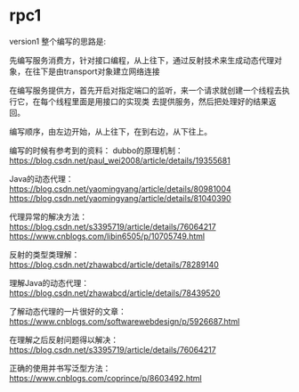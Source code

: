 # rpc1
version1
整个编写的思路是:

先编写服务消费方，针对接口编程，从上往下，通过反射技术来生成动态代理对象，在往下是由transport对象建立网络连接

在编写服务提供方，首先开启对指定端口的监听，来一个请求就创建一个线程去执行它，在每个线程里面是用接口的实现类
去提供服务，然后把处理好的结果返回。

编写顺序，由左边开始，从上往下，在到右边，从下往上。

编写的时候有参考到的资料：
dubbo的原理机制：
https://blog.csdn.net/paul_wei2008/article/details/19355681

Java的动态代理：
https://blog.csdn.net/yaomingyang/article/details/80981004
https://blog.csdn.net/yaomingyang/article/details/81040390

代理异常的解决方法：
https://blog.csdn.net/s3395719/article/details/76064217
https://www.cnblogs.com/libin6505/p/10705749.html

反射的类型类理解：
https://blog.csdn.net/zhawabcd/article/details/78289140

理解Java的动态代理：
https://blog.csdn.net/zhawabcd/article/details/78439520

了解动态代理的一片很好的文章：
https://www.cnblogs.com/softwarewebdesign/p/5926687.html

在理解之后反射问题得以解决：
https://blog.csdn.net/s3395719/article/details/76064217

正确的使用并书写泛型方法：
https://www.cnblogs.com/coprince/p/8603492.html


